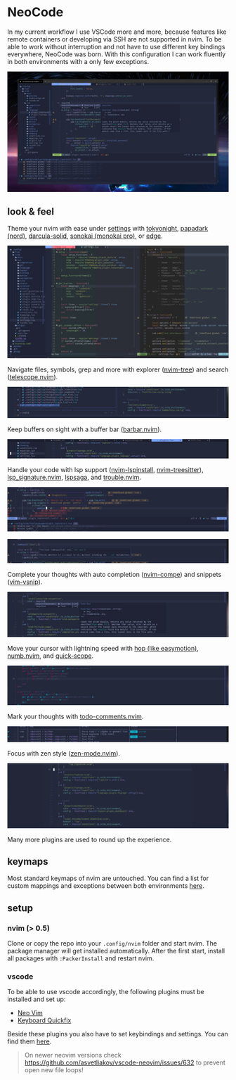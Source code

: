 # NeoCode

In my current workflow I use VSCode more and more, because features like remote containers or developing via SSH are not supported in nvim. To be able to work without interruption and not have to use different key bindings everywhere, NeoCode was born. With this configuration I can work fluently in both environments with a only few exceptions.

![intro](./docs/preview/intro.png)

## look & feel

Theme your nvim with ease under [settings](./lua/settings.lua) with [tokyonight](https://github.com/folke/tokyonight.nvim), [papadark (nord)](https://github.com/MordechaiHadad/nvim-papadark), [darcula-solid](https://github.com/briones-gabriel/darcula-solid.nvim), [sonokai (monokai pro)](https://github.com/sainnhe/sonokai), or [edge](https://github.com/sainnhe/edge).

![theming](./docs/preview/theming.png)

Navigate files, symbols, grep and more with explorer ([nvim-tree](https://github.com/kyazdani42/nvim-tree.lua)) and search ([telescope.nvim](https://github.com/nvim-telescope/telescope.nvim)).

![telescope](./docs/preview/telescope.png)

Keep buffers on sight with a buffer bar ([barbar.nvim](https://github.com/romgrk/barbar.nvim)). 

![buffers](./docs/preview/buffers.png)

Handle your code with lsp support ([nvim-lspinstall](https://github.com/kabouzeid/nvim-lspinstall), [nvim-treesitter](https://github.com/nvim-treesitter/nvim-treesitter)), [lsp_signature.nvim](https://github.com/ray-x/lsp_signature.nvim), [lspsaga](https://github.com/glepnir/lspsaga.nvim), and [trouble.nvim](https://github.com/folke/trouble.nvim).

![diagnostics](./docs/preview/diagnostics.png)

![signature](./docs/preview/signature.png)

Complete your thoughts with auto completion ([nvim-compe](https://github.com/hrsh7th/nvim-compe)) and snippets ([vim-vsnip](https://github.com/hrsh7th/vim-vsnip)).

![completion](./docs/preview/completion.png)

Move your cursor with lightning speed with [hop (like easymotion)](https://github.com/phaazon/hop.nvim), [numb.nvim](https://github.com/nacro90/numb.nvim), and [quick-scope](https://github.com/unblevable/quick-scope).

![hop](./docs/preview/hop.png)

Mark your thoughts with [todo-comments.nvim](https://github.com/folke/todo-comments.nvim).

![todo](./docs/preview/todo.png)

Focus with zen style ([zen-mode.nvim](https://github.com/folke/zen-mode.nvim)).

![zen](./docs/preview/zen.png)

Many more plugins are used to round up the experience.

## keymaps

Most standard keymaps of nvim are untouched. You can find a list for custom mappings and exceptions between both environments [here](./docs/keybindings.md).

## setup

### nvim (> 0.5)

Clone or copy the repo into your `.config/nvim` folder and start nvim. The package manager will get installed automatically. After the first start, install all packages with `:PackerInstall` and restart nvim.

### vscode

To be able to use vscode accordingly, the following plugins must be installed and set up:

- [Neo Vim](https://marketplace.visualstudio.com/items?itemName=asvetliakov.vscode-neovim)
- [Keyboard Quickfix](https://marketplace.visualstudio.com/items?itemName=pascalsenn.keyboard-quickfix)

Beside these plugins you also have to set keybindings and settings. You can find them [here](./docs/vscode.md).

> On newer neovim versions check <https://github.com/asvetliakov/vscode-neovim/issues/632> to prevent open new file loops!

